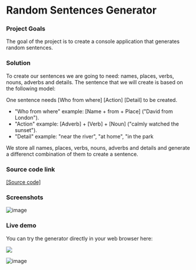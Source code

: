 # Random Sentences Generator
### Project Goals
The goal of the project is to create a console application that generates random sentences.
### Solution
To create our sentences we are going to need: names, places, verbs, nouns, adverbs and details. The sentence that we will create is based on the following model:

One sentence needs [Who from where] [Action] [Detail] to be created.
- "Who from where" example: [Name + from + Place] ("David from London").
- "Action" example: [Adverb] + [Verb] + [Noun] ("calmly watched the sunset").
- "Detail" example: "near the river", "at home", "in the park

We store all names, places, verbs, nouns, adverbs and details and generate a differenct combination of them to create a sentence.
### Source code link
<a href="https://github.com/viktorpetrov1997/RandomSentencesGenerator/blob/main/RandomSentencesGenerator.java">[Source code]</a>
### Screenshots
![image](https://github.com/viktorpetrov1997/Random-Sentences-Generator/assets/126717931/ca1f80c5-c13b-40cd-8e80-cfd6e652ed25)
### Live demo
You can try the generator directly in your web browser here:

<a href="https://replit.com/@viktorpetrov97/RandomSentencesGenerator"><img src="https://user-images.githubusercontent.com/126717931/225291563-b25fbd16-8481-417e-a7b3-6ba06ea2a7a6.png"></a>

![image](https://github.com/viktorpetrov1997/Random-Sentences-Generator/assets/126717931/1fae65a2-dbea-44c6-a68e-0d213fa94f88)



